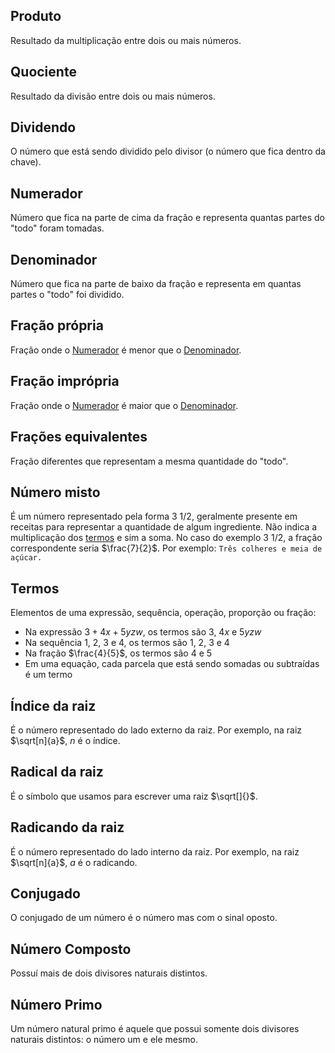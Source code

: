 ## Produto
Resultado da multiplicação entre dois ou mais números.
## Quociente
Resultado da divisão entre dois ou mais números.
## Dividendo
O número que está sendo dividido pelo divisor (o número que fica dentro da chave).
## Numerador
Número que fica na parte de cima da fração e representa quantas partes do "todo" foram tomadas.
## Denominador
Número que fica na parte de baixo da fração e representa em quantas partes o "todo" foi dividido.
## Fração própria
Fração onde o [Numerador](#Numerador) é menor que o [Denominador](#Denominador).
## Fração imprópria
Fração onde o [Numerador](#Numerador) é maior que o [Denominador](#Denominador).
## Frações equivalentes
Fração diferentes que representam a mesma quantidade do "todo".
## Número misto
É um número representado pela forma $3 \text{ }1/2$, geralmente presente em receitas para representar a quantidade de algum ingrediente. Não indica a multiplicação dos [termos](#Termos) e sim a soma. No caso do exemplo $3 \text{ }1/2$, a fração correspondente seria $\frac{7}{2}$.
Por exemplo: `Três colheres e meia de açúcar.`
## Termos
Elementos de uma expressão, sequência, operação, proporção ou fração:
- Na expressão $3 + 4x + 5yzw$, os termos são $3$, $4x$ e $5yzw$ 
- Na sequência 1, 2, 3 e 4, os termos são 1, 2, 3 e 4 
- Na fração $\frac{4}{5}$, os termos são 4 e 5 
- Em uma equação, cada parcela que está sendo somadas ou subtraídas é um termo 
## Índice da raiz
É o número representado do lado externo da raiz.
Por exemplo, na raiz $\sqrt[n]{a}$, $n$ é o índice.
## Radical da raiz
É o símbolo que usamos para escrever uma raiz $\sqrt[]{}$.
## Radicando da raiz
É o número representado do lado interno da raiz.
Por exemplo, na raiz $\sqrt[n]{a}$, $a$ é o radicando.
## Conjugado
O conjugado de um número é o número mas com o sinal oposto.
## Número Composto
Possuí mais de dois divisores naturais distintos.
## Número Primo
Um número natural primo é aquele que possui somente dois divisores naturais distintos: o número um e ele mesmo.